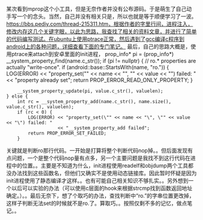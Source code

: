 某次看到mprop这个小工具，但是无奈作者并没有公布源码。于是萌生了自己动手写一个的念头。当然，自己并没有相关只是，所以也就是等于顺便学习了一波。https://bbs.pediy.com/thread-215311.htm，根据作者的字里行间，进程注入，修改内存这几个关键字眼，以此为思路，我查找了相关的资料文章，并进行了简单的代码编写测试。在ubuntu上使用ptrace正常，然后遇到了gcc编译c程序到android上的各种问题，详细查看下面的专门笔记。
最后，自己的思路大概是，使用ptrace来attach到安卓里面的init进程，
  prop_info* pi = (prop_info*) __system_property_find(name.c_str());
    if (pi != nullptr) {
        // ro.* properties are actually "write-once".
        if (android::base::StartsWith(name, "ro.")) {
            LOG(ERROR) << "property_set(\"" << name << "\", \"" << value << "\") failed: "
                       << "property already set";
            return PROP_ERROR_READ_ONLY_PROPERTY;
        }

        __system_property_update(pi, value.c_str(), valuelen);
    } else {
        int rc = __system_property_add(name.c_str(), name.size(), value.c_str(), valuelen);
        if (rc < 0) {
            LOG(ERROR) << "property_set(\"" << name << "\", \"" << value << "\") failed: "
                       << "__system_property_add failed";
            return PROP_ERROR_SET_FAILED;
        }
    
关键就是判断ro那行代码。一开始是打算将整个判断代码nop掉。。但后面发现有点问题，一个是整个代码nop量有点多，另一个主要问题是我找不到这行代码在进程中的位置。。主要是不知道为什么，init进程使用readelf和objdump两个工具都没办法找到这些函数名，但他们又确实不是使用动态链接库。因此暂时怀疑是因为init进程使用了静态编译才这样。。也有可能自己相关知识不够扎实。。另外想到一个以后可以实验的办法（可以使用c层面的hook来根据strcmp找到函数返回地址确定。）。。最后无奈下，想了个取巧的办法，查找判断中“ro.”的字串位置更改掉，这样子判断无法set的时候就不是ro.了。算取巧。。按照仅剩不多的记忆，做点笔记。。

